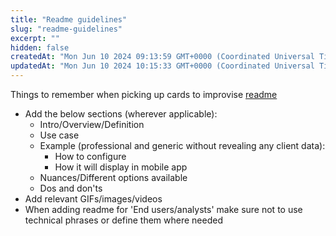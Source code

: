 ```yaml
---
title: "Readme guidelines"
slug: "readme-guidelines"
excerpt: ""
hidden: false
createdAt: "Mon Jun 10 2024 09:13:59 GMT+0000 (Coordinated Universal Time)"
updatedAt: "Mon Jun 10 2024 10:15:33 GMT+0000 (Coordinated Universal Time)"
---
```

Things to remember when picking up cards to improvise [readme](https://avni.readme.io/docs/getting-started)

- Add the below sections (wherever applicable):
  - Intro/Overview/Definition
  - Use case
  - Example (professional and generic without revealing any client data):
    - How to configure
    - How it will display in mobile app
  - Nuances/Different options available
  - Dos and don'ts
- Add relevant GIFs/images/videos
- When adding readme for 'End users/analysts' make sure not to use technical phrases or define them where needed
